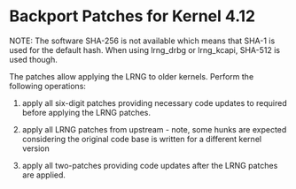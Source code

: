 # Backport Patches for Kernel 4.12

NOTE: The software SHA-256 is not available which means that SHA-1 is used
for the default hash. When using lrng_drbg or lrng_kcapi, SHA-512 is used
though.

The patches allow applying the LRNG to older kernels. Perform the following
operations:

1. apply all six-digit patches providing necessary code updates to
   required before applying the LRNG patches.

2. apply all LRNG patches from upstream - note, some hunks are expected
   considering the original code base is written for a different kernel version

3. apply all two-patches providing code updates after the LRNG patches
   are applied.
